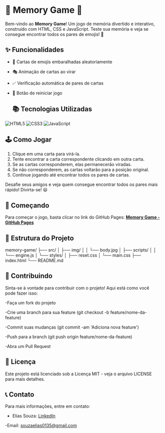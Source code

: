# 🧠 Memory Game 🎉

Bem-vindo ao **Memory Game**! Um jogo de memória divertido e interativo, construído com HTML, CSS e JavaScript. Teste sua memória e veja se consegue encontrar todos os pares de emojis! 🚀

## ✨ Funcionalidades
- 🎲 Cartas de emojis embaralhadas aleatoriamente
- 🎭 Animação de cartas ao virar
- ✅ Verificação automática de pares de cartas
- 🔄 Botão de reiniciar jogo


  ## 📚 Tecnologias Utilizadas

![HTML5](https://img.shields.io/badge/HTML5-E34F26?style=for-the-badge&logo=html5&logoColor=white)
![CSS3](https://img.shields.io/badge/CSS3-1572B6?style=for-the-badge&logo=css3&logoColor=white)
![JavaScript](https://img.shields.io/badge/JavaScript-F7DF1E?style=for-the-badge&logo=javascript&logoColor=black) 


## 🕹️ Como Jogar
1. Clique em uma carta para virá-la.
2. Tente encontrar a carta correspondente clicando em outra carta.
3. Se as cartas corresponderem, elas permanecerão viradas.
4. Se não corresponderem, as cartas voltarão para a posição original.
5. Continue jogando até encontrar todos os pares de cartas.

Desafie seus amigos e veja quem consegue encontrar todos os pares mais rápido! Divirta-se! 😃

## 🚀 Começando
Para começar o jogo, basta clicar no link do GitHub Pages:
**[Memory Game - GitHub Pages](https://eliassouza0.github.io/jogo-da-memoria/)**

## 📂 Estrutura do Projeto
memory-game/
├── src/
│   ├── img/
│   │   └── body.jpg
│   ├── scripts/
│   │   └── engine.js
│   └── styles/
│       ├── reset.css
│       └── main.css
├── index.html
└── README.md

## 🤝 Contribuindo
Sinta-se à vontade para contribuir com o projeto! Aqui está como você pode fazer isso:

-Faça um fork do projeto

-Crie uma branch para sua feature (git checkout -b feature/nome-da-feature)

-Commit suas mudanças (git commit -am 'Adiciona nova feature')

-Push para a branch (git push origin feature/nome-da-feature)

-Abra um Pull Request


## 📄 Licença
Este projeto está licenciado sob a Licença MIT - veja o arquivo LICENSE para mais detalhes.

## 📞 Contato
Para mais informações, entre em contato:

- Elias Souza: [LinkedIn](https://www.linkedin.com/in/elias-souza-8144a0333)


-Email: souzaelias0135@gmail.com


